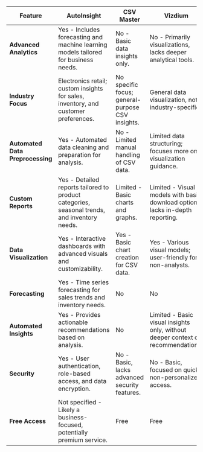 
| **Feature**                    | **AutoInsight**                                                                                     | **CSV Master**                                                                | **Vizdium**                                                                      |
|--------------------------------|----------------------------------------------------------------------------------------------------|------------------------------------------------------------------------------|----------------------------------------------------------------------------------|
| **Advanced Analytics**         | Yes - Includes forecasting and machine learning models tailored for business needs.               | No - Basic data insights only.                                               | No - Primarily visualizations, lacks deeper analytical tools.                    |
| **Industry Focus**             | Electronics retail; custom insights for sales, inventory, and customer preferences.               | No specific focus; general-purpose CSV insights.                             | General data visualization, not industry-specific.                               |
| **Automated Data Preprocessing**| Yes - Automated data cleaning and preparation for analysis.                                        | No - Limited manual handling of CSV data.                                    | Limited data structuring; focuses more on visualization guidance.                |
| **Custom Reports**             | Yes - Detailed reports tailored to product categories, seasonal trends, and inventory needs.       | Limited - Basic charts and graphs.                                           | Limited - Visual models with basic download options, lacks in-depth reporting.   |
| **Data Visualization**         | Yes - Interactive dashboards with advanced visuals and customizability.                           | Yes - Basic chart creation for CSV data.                                     | Yes - Various visual models; user-friendly for non-analysts.                     |
| **Forecasting**                | Yes - Time series forecasting for sales trends and inventory needs.                               | No                                                                          | No                                                                              |
| **Automated Insights**         | Yes - Provides actionable recommendations based on analysis.                                       | No                                                                          | Limited - Basic visual insights only, without deeper context or recommendations. |
| **Security**                   | Yes - User authentication, role-based access, and data encryption.                                 | No - Basic, lacks advanced security features.                                | No - Basic, focused on quick, non-personalized access.                           |
| **Free Access**                | Not specified - Likely a business-focused, potentially premium service.                           | Free                                                                          | Free                                                                            |

